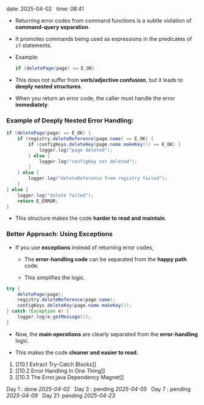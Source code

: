 date: 2025-04-02  
time: 08:41  

  - Returning error codes from command functions is a subtle violation of **command-query separation**.
    
- It promotes commands being used as expressions in the predicates of `if` statements.
    
- Example:
    
    ```java
    if (deletePage(page) == E_OK)
    ```
    
- This does not suffer from **verb/adjective confusion**, but it leads to **deeply nested structures**.
    
- When you return an error code, the caller must handle the error **immediately**.
    

### **Example of Deeply Nested Error Handling:**

```java
if (deletePage(page) == E_OK) {
    if (registry.deleteReference(page.name) == E_OK) {
        if (configKeys.deleteKey(page.name.makeKey()) == E_OK) {
            logger.log("page deleted");
        } else {
            logger.log("configKey not deleted");
        }
    } else {
        logger.log("deleteReference from registry failed");
    }
} else {
    logger.log("delete failed");
    return E_ERROR;
}
```

- This structure makes the code **harder to read and maintain**.
    

### **Better Approach: Using Exceptions**

- If you use **exceptions** instead of returning error codes,
    
    - The **error-handling code** can be separated from the **happy path** code.
        
    - This simplifies the logic.
        

```java
try {
    deletePage(page);
    registry.deleteReference(page.name);
    configKeys.deleteKey(page.name.makeKey());
} catch (Exception e) {
    logger.log(e.getMessage());
}
```

- Now, the **main operations** are clearly separated from the **error-handling** logic.
    
- This makes the code **cleaner and easier to read**.

1. [[10.1 Extract Try-Catch Blocks]]
2. [[10.2 Error Handling In One Thing]]
3. [[10.3 The Error.java Dependency Magnet]]

Day 1 : done *2025-04-02*  
Day 3 : pending *2025-04-05*  
Day 7 : pending *2025-04-09*  
Day 21: pending *2025-04-23*